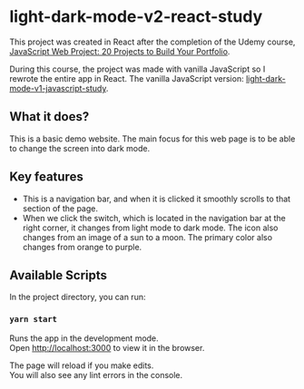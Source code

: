 # light-dark-mode-v2-react-study

This project was created in React after the completion of the Udemy course, [JavaScript Web Project: 20 Projects to Build Your Portfolio](https://www.udemy.com/course/javascript-web-projects-to-build-your-portfolio-resume/).

During this course, the project was made with vanilla JavaScript so I rewrote the entire app in React.
The vanilla JavaScript version: [light-dark-mode-v1-javascript-study](https://github.com/Pyon18Pyon/light-dark-mode-v1-javascript-study).

## What it does?

This is a basic demo website. The main focus for this web page is to be able to change the screen into dark mode.

## Key features

- This is a navigation bar, and when it is clicked it smoothly scrolls to that section of the page. 
- When we click the switch, which is located in the navigation bar at the right corner, it changes from light mode to dark mode. The icon also changes from an image of a sun to a moon. The primary color also changes from orange to purple.

## Available Scripts

In the project directory, you can run:

### `yarn start`

Runs the app in the development mode.\
Open [http://localhost:3000](http://localhost:3000) to view it in the browser.

The page will reload if you make edits.\
You will also see any lint errors in the console.

